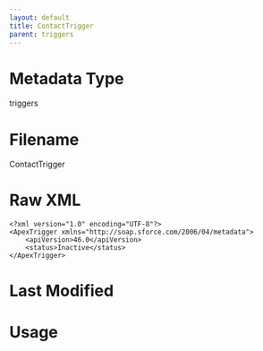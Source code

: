 ```yaml
---
layout: default
title: ContactTrigger
parent: triggers
---
```

# Metadata Type
triggers


# Filename 
ContactTrigger


# Raw XML
```
<?xml version="1.0" encoding="UTF-8"?>
<ApexTrigger xmlns="http://soap.sforce.com/2006/04/metadata">
    <apiVersion>46.0</apiVersion>
    <status>Inactive</status>
</ApexTrigger>
```


# Last Modified


# Usage
